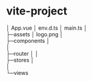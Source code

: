 # vite-project
│  App.vue
│  env.d.ts
│  main.ts
│  
├─assets
│      logo.png
│      
├─components
│     
│            
├─router
│ 
│      
├─stores
│     
│      
└─views

